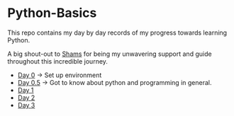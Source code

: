 # Python-Basics


This repo contains my day by day records of my progress towards learning Python. 

A big shout-out to [Shams](https://github.com/s-shifat/) for being my unwavering support and guide throughout this incredible journey.

* [Day 0](https://github.com/mahzabin990/Python-Basics/tree/main/day_0-Hello-World) $\rightarrow$ Set up environment
* [Day 0.5](https://github.com/mahzabin990/Python-Basics/tree/main/day_0.5-Intro-Programming-Python) $\rightarrow$ Got to know about python and programming in general.
* [Day 1](./day_1-Variables-Data-Structures-1/README.md)
* [Day 2](./day_2_conditionals_error_handling/README.md)
* [Day 3](./day_3_Python_Datastructures_2-Strings-Numbers-Lists-Tuples-Sets-Dictionaries/README.md)


